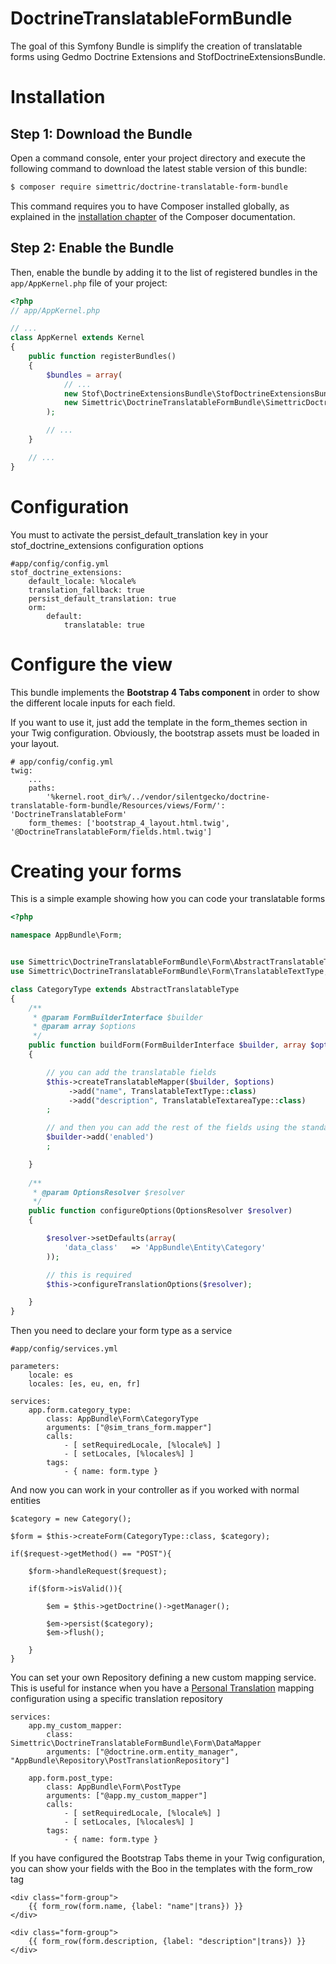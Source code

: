 # DoctrineTranslatableFormBundle

The goal of this Symfony Bundle is simplify the creation of translatable forms using Gedmo Doctrine Extensions and StofDoctrineExtensionsBundle.


Installation
============

Step 1: Download the Bundle
---------------------------

Open a command console, enter your project directory and execute the
following command to download the latest stable version of this bundle:

```bash
$ composer require simettric/doctrine-translatable-form-bundle 
```

This command requires you to have Composer installed globally, as explained
in the [installation chapter](https://getcomposer.org/doc/00-intro.md)
of the Composer documentation.

Step 2: Enable the Bundle
-------------------------

Then, enable the bundle by adding it to the list of registered bundles
in the `app/AppKernel.php` file of your project:

```php
<?php
// app/AppKernel.php

// ...
class AppKernel extends Kernel
{
    public function registerBundles()
    {
        $bundles = array(
            // ...
            new Stof\DoctrineExtensionsBundle\StofDoctrineExtensionsBundle(),
            new Simettric\DoctrineTranslatableFormBundle\SimettricDoctrineTranslatableFormBundle(),
        );

        // ...
    }

    // ...
}
```

Configuration
=============

You must to activate the persist_default_translation key in your stof_doctrine_extensions configuration options

    #app/config/config.yml
    stof_doctrine_extensions:
        default_locale: %locale%
        translation_fallback: true
        persist_default_translation: true
        orm:
            default:
                translatable: true
                
                
Configure the view
===================

This bundle implements the **Bootstrap 4 Tabs component** in order to show the different locale inputs for each field. 

If you want to use it, just add the template in the form_themes section in your Twig configuration. 
Obviously, the bootstrap assets must be loaded in your layout.

    # app/config/config.yml
    twig:
        ...
        paths:
            '%kernel.root_dir%/../vendor/silentgecko/doctrine-translatable-form-bundle/Resources/views/Form/': 'DoctrineTranslatableForm'
        form_themes: ['bootstrap_4_layout.html.twig', '@DoctrineTranslatableForm/fields.html.twig']
                
                
Creating your forms
===================

This is a simple example showing how you can code your translatable forms

```php
<?php

namespace AppBundle\Form;


use Simettric\DoctrineTranslatableFormBundle\Form\AbstractTranslatableType;
use Simettric\DoctrineTranslatableFormBundle\Form\TranslatableTextType;

class CategoryType extends AbstractTranslatableType
{
    /**
     * @param FormBuilderInterface $builder
     * @param array $options
     */
    public function buildForm(FormBuilderInterface $builder, array $options)
    {

        // you can add the translatable fields
        $this->createTranslatableMapper($builder, $options)
             ->add("name", TranslatableTextType::class)
             ->add("description", TranslatableTextareaType::class)
        ;

        // and then you can add the rest of the fields using the standard way
        $builder->add('enabled')
        ;

    }
    
    /**
     * @param OptionsResolver $resolver
     */
    public function configureOptions(OptionsResolver $resolver)
    {

        $resolver->setDefaults(array(
            'data_class'   => 'AppBundle\Entity\Category'
        ));

        // this is required
        $this->configureTranslationOptions($resolver);

    }
}

```

Then you need to declare your form type as a service

    #app/config/services.yml
    
    parameters:
        locale: es
        locales: [es, eu, en, fr]
    
    services:
        app.form.category_type:
            class: AppBundle\Form\CategoryType
            arguments: ["@sim_trans_form.mapper"]
            calls:
                - [ setRequiredLocale, [%locale%] ]
                - [ setLocales, [%locales%] ]
            tags:
                - { name: form.type }
                
                
And now you can work in your controller as if you worked with normal entities 

    $category = new Category();
    
    $form = $this->createForm(CategoryType::class, $category);
    
    if($request->getMethod() == "POST"){
    
        $form->handleRequest($request);
        
        if($form->isValid()){
        
            $em = $this->getDoctrine()->getManager();
            
            $em->persist($category);
            $em->flush();
        
        }
    }
    
    
You can set your own Repository defining a new custom mapping service. 
This is useful for instance when you have a [Personal Translation](https://github.com/Atlantic18/DoctrineExtensions/blob/v2.4.x/doc/translatable.md#personal-translations) mapping configuration using a specific translation repository
 
    services:
        app.my_custom_mapper:
            class:     Simettric\DoctrineTranslatableFormBundle\Form\DataMapper
            arguments: ["@doctrine.orm.entity_manager", "AppBundle\Repository\PostTranslationRepository"]
            
        app.form.post_type:
            class: AppBundle\Form\PostType
            arguments: ["@app.my_custom_mapper"]
            calls:
                - [ setRequiredLocale, [%locale%] ]
                - [ setLocales, [%locales%] ]
            tags:
                - { name: form.type }
    

If you have configured the Bootstrap Tabs theme in your Twig configuration, you can show your fields with the Boo in the templates with the form_row tag

    <div class="form-group">
        {{ form_row(form.name, {label: "name"|trans}) }}
    </div>
    
    <div class="form-group">
        {{ form_row(form.description, {label: "description"|trans}) }}
    </div>


            
